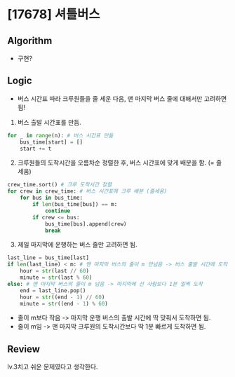 # [17678] 셔틀버스
## Algorithm
- 구현?
## Logic
- 버스 시간표 따라 크루원들을 줄 세운 다음, 맨 마지막 버스 줄에 대해서만 고려하면 됨!
1. 버스 출발 시간표를 만듬.
```python
for _ in range(n): # 버스 시간표 만듦
    bus_time[start] = []
    start += t
```
2. 크루원들의 도착시간을 오름차순 정렬한 후, 버스 시간표에 맞게 배분을 함. (= 줄 세움)
```python
crew_time.sort() # 크루 도착시간 정렬
for crew in crew_time: # 버스 시간표에 크루 배분 (줄세움)
    for bus in bus_time:
        if len(bus_time[bus]) == m:
            continue
        if crew <= bus:
            bus_time[bus].append(crew)
            break
```
3. 제일 마지막에 운행하는 버스 줄만 고려하면 됨.
```python
last_line = bus_time[last]
if len(last_line) < m: # 맨 마지막 버스의 줄이 m 안넘음 -> 버스 출발 시간에 도착
    hour = str(last // 60)
    minute = str(last % 60)
else: # 맨 마지막 버스의 줄이 m 넘음 -> 마지막에 선 사람보다 1분 일찍 도착
    end = last_line.pop()
    hour = str((end - 1) // 60)
    minute = str((end - 1) % 60)
```
- 줄이 m보다 작음 -> 마지막 운행 버스의 출발 시간에 딱 맞춰서 도착하면 됨.
- 줄이 m임 -> 맨 마지막 크루원의 도착시간보다 딱 1분 빠르게 도착하면 됨.

## Review
lv.3치고 쉬운 문제였다고 생각한다.